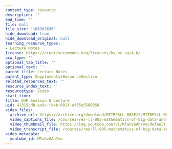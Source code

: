 ```yaml
---
content_type: resource
description: ''
end_time: ''
file: null
file_size: '106982636'
hide_download: true
hide_download_original: null
learning_resource_types:
- Lecture Notes
license: https://creativecommons.org/licenses/by-nc-sa/4.0/
ocw_type: ''
optional_tab_title: ''
optional_text: ''
parent_title: Lecture Notes
parent_type: SupplementalResourceSection
related_resources_text: ''
resource_index_text: ''
resourcetype: Video
start_time: ''
title: D4M Session 8 Lecture
uid: 41315cd8-ee9c-fa4b-001f-af05e5589050
video_files:
  archive_url: https://archive.org/download/MITRESLL-005F12/MITRESLL-005F12_L07_Lec_300k.mp4
  video_captions_file: /courses/res-ll-005-mathematics-of-big-data-and-machine-learning-january-iap-2020/16db942b162156a9947e1dc09c1e552d_MTakzGAhYvo.vtt
  video_thumbnail_file: https://img.youtube.com/vi/MTakzGAhYvo/default.jpg
  video_transcript_file: /courses/res-ll-005-mathematics-of-big-data-and-machine-learning-january-iap-2020/e90ae3b7774ffba57bdae324b5b8f323_MTakzGAhYvo.pdf
video_metadata:
  youtube_id: MTakzGAhYvo
---
```


